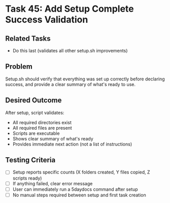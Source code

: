 # Task 45: Add Setup Complete Success Validation

## Related Tasks
- Do this last (validates all other setup.sh improvements)

## Problem
Setup.sh should verify that everything was set up correctly before declaring success, and provide a clear summary of what's ready to use.

## Desired Outcome
After setup, script validates:
- All required directories exist
- All required files are present
- Scripts are executable
- Shows clear summary of what's ready
- Provides immediate next action (not a list of instructions)

## Testing Criteria
- [ ] Setup reports specific counts (X folders created, Y files copied, Z scripts ready)
- [ ] If anything failed, clear error message
- [ ] User can immediately run a 5daydocs command after setup
- [ ] No manual steps required between setup and first task creation